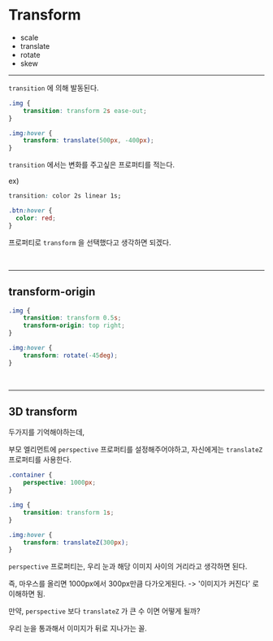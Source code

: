 # Transform

- scale
- translate
- rotate
- skew



---

`transition` 에 의해 발동된다.

```css
.img {
    transition: transform 2s ease-out;
}

.img:hover {
    transform: translate(500px, -400px);
}
```

`transition` 에서는 변화를 주고싶은 프로퍼티를 적는다.

ex)

```css
transition: color 2s linear 1s;

.btn:hover {
  color: red;
}
```

프로퍼티로 `transform` 을 선택했다고 생각하면 되겠다.

<br>

---

## transform-origin

```css
.img {
    transition: transform 0.5s;
    transform-origin: top right;
}

.img:hover {
    transform: rotate(-45deg);
}
```

<br>

---

## 3D transform

두가지를 기억해야하는데, 

부모 엘리먼트에 `perspective` 프로퍼티를 설정해주어야하고, 자신에게는 `translateZ` 프로퍼티를 사용한다.

```css
.container {
    perspective: 1000px;
}

.img {
    transition: transform 1s;
}

.img:hover {
    transform: translateZ(300px);
}
```

`perspective` 프로퍼티는, 우리 눈과 해당 이미지 사이의 거리라고 생각하면 된다.

즉, 마우스를 올리면 1000px에서 300px만큼 다가오게된다. -> '이미지가 커진다' 로 이해하면 됨.

만약, `perspective` 보다 `translateZ` 가 큰 수 이면 어떻게 될까?

우리 눈을 통과해서 이미지가 뒤로 지나가는 꼴.